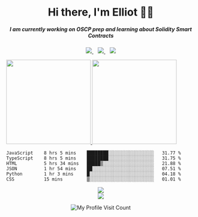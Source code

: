 <h1 align='center'>
   Hi there, I'm Elliot 👨‍💻
</h1>

<h5 align='center'>
  I am currently working on OSCP prep and learning about Solidity Smart Contracts
</h5>

<p align='center'>
  <a href="https://www.linkedin.com/in/emason101/">
    <img src="https://img.shields.io/badge/LinkedIn-0077B5?style=for-the-badge&logo=linkedin&logoColor=white" />
  </a>&nbsp;&nbsp;
  <a href="https://masoncomputers.com">
     <img src="https://img.shields.io/static/v1?label=&message=Mason Computers&color=blue&style=for-the-badge" />
  </a>&nbsp;&nbsp;
  <a href="https://etherscan.io/address/0xc76BaF6Ade02ACe2a489fAB56eD9dC4AA570B2Cc">
    <img src="https://img.shields.io/badge/0x76B...0B2Cc-3C3C3D?style=for-the-badge&logo=ethereum&logoColor=white" />
  </a>
</p>

<!-- Row of dynamic badges -->


<!-- Quick Bio -->


<p align="center">
<!--  TODO write an elevator pitch here  -->
</p>



<!--   <a href="https://github.com/anuraghazra/github-readme-stats">
    <img align='center' src="https://github-readme-stats.vercel.app/api/top-langs/?username=


&layout=compact&theme=react" />
  </a> -->

<a href="https://github.com/anuraghazra/github-readme-stats">
 <img height="225px" src="https://github-readme-stats.vercel.app/api?username=CyberAstronaut101&show_icons=true&theme=react&hide_rank=true">
 <img height="225px" src="https://github-readme-stats.vercel.app/api/top-langs?username=CyberAstronaut101&layout=compact&theme=react">
</a>

<!--START_SECTION:waka-->

```text
JavaScript    8 hrs 5 mins    ████████░░░░░░░░░░░░░░░░░   31.77 %
TypeScript    8 hrs 5 mins    ████████░░░░░░░░░░░░░░░░░   31.75 %
HTML          5 hrs 34 mins   █████▒░░░░░░░░░░░░░░░░░░░   21.88 %
JSON          1 hr 54 mins    ██░░░░░░░░░░░░░░░░░░░░░░░   07.51 %
Python        1 hr 3 mins     █░░░░░░░░░░░░░░░░░░░░░░░░   04.18 %
CSS           15 mins         ▒░░░░░░░░░░░░░░░░░░░░░░░░   01.01 %
```

<!--END_SECTION:waka-->
   
<div align='center'>
   <a>
      <img align="center" src="https://www.hackthebox.eu/badge/image/427509" />
   </a>
</div>

<div align='center'>
   <a href="https://wigle.net">
      <img border="0" src="https://wigle.net/bi/rAj6YRy6shHUNqNoon+_pw.png">
   </a> 
</div>




<!-- 
  Useful sources for building a github profile README
  https://github.com/alexandresanlim/Badges4-README.md-Profile
  https://github.com/anuraghazra/github-readme-stats
-->
<p align='center'>
  <img align="center" src="https://komarev.com/ghpvc/?username=CyberAstronaut101" alt="My Profile Visit Count" />
</p>
